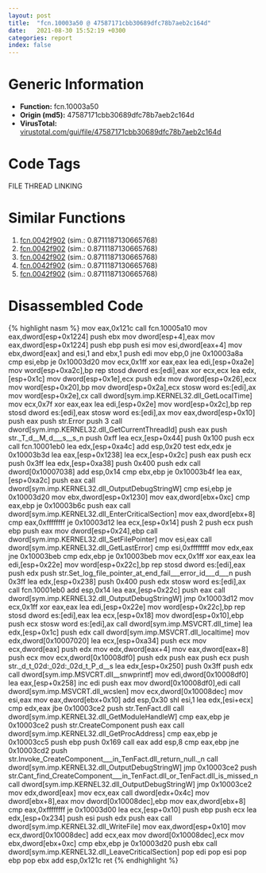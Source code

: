 ```yaml
---
layout: post
title:  "fcn.10003a50 @ 47587171cbb30689dfc78b7aeb2c164d"
date:   2021-08-30 15:52:19 +0300
categories: report
index: false
---
```


# Generic Information
- **Function:** fcn.10003a50
- **Origin (md5):** 47587171cbb30689dfc78b7aeb2c164d
- **VirusTotal:** [virustotal.com/gui/file/47587171cbb30689dfc78b7aeb2c164d][virustotal_ref]

# Code Tags
<span class="tag" id="FILE">FILE</span>
<span class="tag" id="THREAD">THREAD</span>
<span class="tag" id="LINKING">LINKING</span>


# Similar Functions

1. [fcn.0042f902][similar_1_ref] (sim.: 0.8711187130665768)
2. [fcn.0042f902][similar_2_ref] (sim.: 0.8711187130665768)
3. [fcn.0042f902][similar_3_ref] (sim.: 0.8711187130665768)
4. [fcn.0042f902][similar_4_ref] (sim.: 0.8711187130665768)
5. [fcn.0042f902][similar_5_ref] (sim.: 0.8711187130665768)


# Disassembled Code

{% highlight nasm %}
mov eax,0x121c
call fcn.10005a10
mov eax,dword[esp+0x1224]
push ebx
mov dword[esp+4],eax
mov eax,dword[esp+0x1224]
push ebp
push esi
mov esi,dword[eax+4]
mov ebx,dword[eax]
and esi,1
and ebx,1
push edi
mov ebp,0
jne 0x10003a8a
cmp esi,ebp
je 0x10003d20
mov ecx,0x1ff
xor eax,eax
lea edi,[esp+0xa2e]
mov word[esp+0xa2c],bp
rep stosd dword es:[edi],eax
xor ecx,ecx
lea edx,[esp+0x1c]
mov dword[esp+0x1e],ecx
push edx
mov dword[esp+0x26],ecx
mov word[esp+0x20],bp
mov dword[esp+0x2a],ecx
stosw word es:[edi],ax
mov word[esp+0x2e],cx
call dword[sym.imp.KERNEL32.dll_GetLocalTime]
mov ecx,0x7f
xor eax,eax
lea edi,[esp+0x2e]
mov word[esp+0x2c],bp
rep stosd dword es:[edi],eax
stosw word es:[edi],ax
mov eax,dword[esp+0x10]
push eax
push str.Error
push 3
call dword[sym.imp.KERNEL32.dll_GetCurrentThreadId]
push eax
push str._T_d__M_d___s__s_n
push 0xff
lea ecx,[esp+0x44]
push 0x100
push ecx
call fcn.10001eb0
lea edx,[esp+0xa4c]
add esp,0x20
test edx,edx
je 0x10003b3d
lea eax,[esp+0x1238]
lea ecx,[esp+0x2c]
push eax
push ecx
push 0x3ff
lea edx,[esp+0xa38]
push 0x400
push edx
call dword[0x10007038]
add esp,0x14
cmp ebx,ebp
je 0x10003b4f
lea eax,[esp+0xa2c]
push eax
call dword[sym.imp.KERNEL32.dll_OutputDebugStringW]
cmp esi,ebp
je 0x10003d20
mov ebx,dword[esp+0x1230]
mov eax,dword[ebx+0xc]
cmp eax,ebp
je 0x10003b6c
push eax
call dword[sym.imp.KERNEL32.dll_EnterCriticalSection]
mov eax,dword[ebx+8]
cmp eax,0xffffffff
je 0x10003d12
lea ecx,[esp+0x14]
push 2
push ecx
push ebp
push eax
mov dword[esp+0x24],ebp
call dword[sym.imp.KERNEL32.dll_SetFilePointer]
mov esi,eax
call dword[sym.imp.KERNEL32.dll_GetLastError]
cmp esi,0xffffffff
mov edx,eax
jne 0x10003beb
cmp edx,ebp
je 0x10003beb
mov ecx,0x1ff
xor eax,eax
lea edi,[esp+0x22e]
mov word[esp+0x22c],bp
rep stosd dword es:[edi],eax
push edx
push str.Set_log_file_pointer_at_end_fail___error_id___d___n
push 0x3ff
lea edx,[esp+0x238]
push 0x400
push edx
stosw word es:[edi],ax
call fcn.10001eb0
add esp,0x14
lea eax,[esp+0x22c]
push eax
call dword[sym.imp.KERNEL32.dll_OutputDebugStringW]
jmp 0x10003d12
mov ecx,0x1ff
xor eax,eax
lea edi,[esp+0x22e]
mov word[esp+0x22c],bp
rep stosd dword es:[edi],eax
lea ecx,[esp+0x18]
mov dword[esp+0x10],ebp
push ecx
stosw word es:[edi],ax
call dword[sym.imp.MSVCRT.dll_time]
lea edx,[esp+0x1c]
push edx
call dword[sym.imp.MSVCRT.dll_localtime]
mov edx,dword[0x10007020]
lea ecx,[esp+0xa34]
push ecx
mov ecx,dword[eax]
push edx
mov edx,dword[eax+4]
mov eax,dword[eax+8]
push ecx
mov ecx,dword[0x10008df0]
push edx
push eax
push ecx
push str._d_t_02d:_02d:_02d_t_P_d__s
lea edx,[esp+0x250]
push 0x3ff
push edx
call dword[sym.imp.MSVCRT.dll__snwprintf]
mov edi,dword[0x10008df0]
lea eax,[esp+0x258]
inc edi
push eax
mov dword[0x10008df0],edi
call dword[sym.imp.MSVCRT.dll_wcslen]
mov ecx,dword[0x10008dec]
mov esi,eax
mov eax,dword[ebx+0x10]
add esp,0x30
shl esi,1
lea edx,[esi+ecx]
cmp edx,eax
jbe 0x10003ce2
push str.TenFact.dll
call dword[sym.imp.KERNEL32.dll_GetModuleHandleW]
cmp eax,ebp
je 0x10003ce2
push str.CreateComponent
push eax
call dword[sym.imp.KERNEL32.dll_GetProcAddress]
cmp eax,ebp
je 0x10003cc5
push ebp
push 0x169
call eax
add esp,8
cmp eax,ebp
jne 0x10003cd2
push str.Invoke_CreateComponent___in_TenFact.dll_return_null._n
call dword[sym.imp.KERNEL32.dll_OutputDebugStringW]
jmp 0x10003ce2
push str.Cant_find_CreateComponent___in_TenFact.dll_or_TenFact.dll_is_missed_n
call dword[sym.imp.KERNEL32.dll_OutputDebugStringW]
jmp 0x10003ce2
mov edx,dword[eax]
mov ecx,eax
call dword[edx+0x4c]
mov dword[ebx+8],eax
mov dword[0x10008dec],ebp
mov eax,dword[ebx+8]
cmp eax,0xffffffff
je 0x10003d00
lea ecx,[esp+0x10]
push ebp
push ecx
lea edx,[esp+0x234]
push esi
push edx
push eax
call dword[sym.imp.KERNEL32.dll_WriteFile]
mov eax,dword[esp+0x10]
mov ecx,dword[0x10008dec]
add ecx,eax
mov dword[0x10008dec],ecx
mov ebx,dword[ebx+0xc]
cmp ebx,ebp
je 0x10003d20
push ebx
call dword[sym.imp.KERNEL32.dll_LeaveCriticalSection]
pop edi
pop esi
pop ebp
pop ebx
add esp,0x121c
ret
{% endhighlight %}


[similar_1_ref]: /report/fcn.0042f902@b49682c7791beec133296706671e7cb3
[similar_2_ref]: /report/fcn.0042f902@6e426bd8e348fab7a17ba317fb0f2d87
[similar_3_ref]: /report/fcn.0042f902@1266d43f34f3aa1d71c3eb8ec80f6e2f
[similar_4_ref]: /report/fcn.0042f902@7307643b343733b7fbd7b4b4fb482515
[similar_5_ref]: /report/fcn.0042f902@4e3033826014f003be2266887761c806
[virustotal_ref]: https://www.virustotal.com/gui/file/47587171cbb30689dfc78b7aeb2c164d
